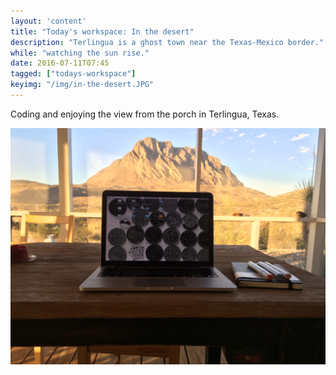 ```yaml
---
layout: 'content'
title: "Today's workspace: In the desert"
description: "Terlingua is a ghost town near the Texas-Mexico border."
while: "watching the sun rise."
date: 2016-07-11T07:45
tagged: ["todays-workspace"]
keyimg: "/img/in-the-desert.JPG"
---
```


Coding and enjoying the view from the porch in Terlingua, Texas.

![Terlingua](/img/in-the-desert.JPG)